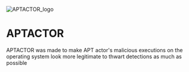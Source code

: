 
![APTACTOR_logo](https://github.com/homjxi0e/APTACTOR/assets/25440152/84e5e4d1-030a-4637-87e9-40aa030111e5)
# APTACTOR
APTACTOR was made to make APT actor's malicious executions on the operating system look more legitimate to thwart detections as much as possible 
